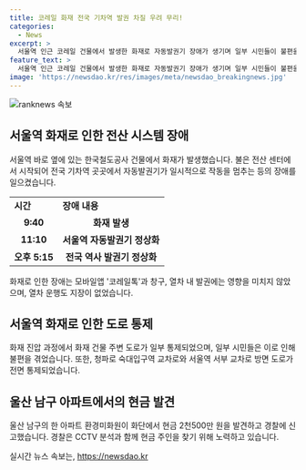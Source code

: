 ```yaml
---
title: 코레일 화재 전국 기차역 발권 차질 우려 무리!
categories:
  - News
excerpt: >
  서울역 인근 코레일 건물에서 발생한 화재로 자동발권기 장애가 생기며 일부 시민들이 불편을 겪었으나, 열차 운행에는 영향이 없었습니다. 화재는 3시간 30분 만에 꺼졌고, 인명 피해는 없었으며, 화재로 인한 도로 통제도 있었습니다. 발권기는 정상화되었고, 모바일앱과 창구에서 발권 가능했습니다. 또한, 울산 남구 아파트 화단에서 큰 현금이 발견되어 경찰이 주인 찾는 중입니다.
feature_text: >
  서울역 인근 코레일 건물에서 발생한 화재로 자동발권기 장애가 생기며 일부 시민들이 불편을 겪었으나, 열차 운행에는 영향이 없었습니다. 화재는 3시간 30분 만에 꺼졌고, 인명 피해는 없었으며, 화재로 인한 도로 통제도 있었습니다. 발권기는 정상화되었고, 모바일앱과 창구에서 발권 가능했습니다. 또한, 울산 남구 아파트 화단에서 큰 현금이 발견되어 경찰이 주인 찾는 중입니다.
image: 'https://newsdao.kr/res/images/meta/newsdao_breakingnews.jpg'
---
```


<p><img src="https://newsdao.kr/res/images/meta/newsdao_breakingnews.jpg" alt="ranknews 속보" /></p>

<h2 data-ke-size="size26">서울역 화재로 인한 전산 시스템 장애</h2>

<p data-ke-size="size16">서울역 바로 옆에 있는 한국철도공사 건물에서 화재가 발생했습니다. 불은 전산 센터에서 시작되어 전국 기차역 곳곳에서 자동발권기가 일시적으로 작동을 멈추는 등의 장애를 일으켰습니다.</p>

<table>
  <tbody>
    <tr>
      <td style="text-align: left; height: 17px;"><b>시간</b></td>
      <td style="text-align: left; height: 17px;"><b>장애 내용</b></td>
    </tr>
    <tr>
      <td style="text-align: center; height: 17px;"><b>9:40</b></td>
      <td style="text-align: center; height: 17px;"><b>화재 발생</b></td>
    </tr>
    <tr>
      <td style="text-align: center; height: 17px;"><b>11:10</b></td>
      <td style="text-align: center; height: 17px;"><b>서울역 자동발권기 정상화</b></td>
    </tr>
    <tr>
      <td style="text-align: center; height: 17px;"><b>오후 5:15</b></td>
      <td style="text-align: center; height: 17px;"><b>전국 역사 발권기 정상화</b></td>
    </tr>
  </tbody>
</table>

<p data-ke-size="size16">화재로 인한 장애는 모바일앱 '코레일톡'과 창구, 열차 내 발권에는 영향을 미치지 않았으며, 열차 운행도 지장이 없었습니다.</p>

<h2 data-ke-size="size26">서울역 화재로 인한 도로 통제</h2>

<p data-ke-size="size16">화재 진압 과정에서 화재 건물 주변 도로가 일부 통제되었으며, 일부 시민들은 이로 인해 불편을 겪었습니다. 또한, 청파로 숙대입구역 교차로와 서울역 서부 교차로 방면 도로가 전면 통제되었습니다.</p>

<h2 data-ke-size="size26">울산 남구 아파트에서의 현금 발견</h2>

<p data-ke-size="size16">울산 남구의 한 아파트 환경미화원이 화단에서 현금 2천500만 원을 발견하고 경찰에 신고했습니다. 경찰은 CCTV 분석과 함께 현금 주인을 찾기 위해 노력하고 있습니다.</p>
실시간 뉴스 속보는, <a href="https://newsdao.kr" rel="dofollow">https://newsdao.kr</a>


